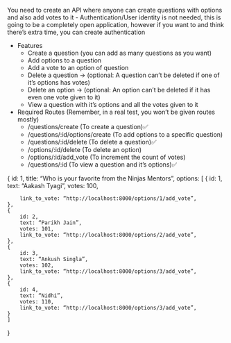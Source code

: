 You need to create an API where anyone can create questions with options and also add votes to it
    - Authentication/User identity is not needed, this is going to be a completely open application, however
if you want to and think there’s extra time, you can create authentication
- Features
    - Create a question (you can add as many questions as you want)
    - Add options to a question
    - Add a vote to an option of question
    - Delete a question → (optional: A question can’t be deleted if one of it’s options has votes)
    - Delete an option → (optional: An option can’t be deleted if it has even one vote given to it)
    - View a question with it’s options and all the votes given to it
- Required Routes (Remember, in a real test, you won’t be given routes mostly)
    - /questions/create (To create a question)✅
    - /questions/:id/options/create (To add options to a specific question)
    - /questions/:id/delete (To delete a question)✅
    - /options/:id/delete (To delete an option)
    - /options/:id/add_vote (To increment the count of votes)
    - /questions/:id (To view a question and it’s options)✅


{
    id: 1,
    title: “Who is your favorite from the Ninjas Mentors”,
    options: [
    {
        id: 1,
        text: “Aakash Tyagi”,
        votes: 100,

        link_to_vote: “http://localhost:8000/options/1/add_vote”,
    },
    {
        id: 2,
        text: “Parikh Jain”,
        votes: 101,
        link_to_vote: “http://localhost:8000/options/2/add_vote”,
    },
    {
        id: 3,
        text: “Ankush Singla”,
        votes: 102,
        link_to_vote: “http://localhost:8000/options/3/add_vote”,
    },
    {
        id: 4,
        text: “Nidhi”,
        votes: 110,
        link_to_vote: “http://localhost:8000/options/3/add_vote”,
    }
    ]
}

